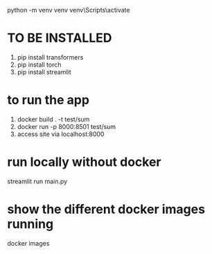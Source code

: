 python -m venv venv
venv\Scripts\activate

# TO BE INSTALLED
1. pip install transformers
2. pip install torch
3. pip install streamlit

# to run the app
1. docker build . -t test/sum
2. docker run -p 8000:8501 test/sum
3. access site via localhost:8000

# run locally without docker
streamlit run main.py

# show the different docker images running
docker images

